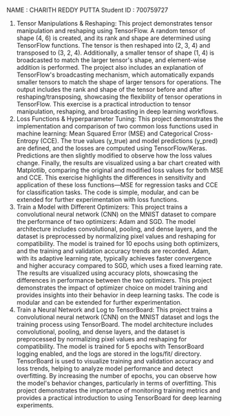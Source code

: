 NAME : CHARITH REDDY PUTTA
Student ID : 700759727
1.	Tensor Manipulations & Reshaping:
   This project demonstrates tensor manipulation and reshaping using TensorFlow. A random tensor of shape (4, 6) is created, and its rank and shape are determined using TensorFlow functions. The tensor is then 
   reshaped into (2, 3, 4) and transposed to (3, 2, 4). Additionally, a smaller tensor of shape (1, 4) is broadcasted to match the larger tensor's shape, and element-wise addition is performed. The project also 
   includes an explanation of TensorFlow's broadcasting mechanism, which automatically expands smaller tensors to match the shape of larger tensors for operations. The output includes the rank and shape of the 
   tensor before and after reshaping/transposing, showcasing the flexibility of tensor operations in TensorFlow. This exercise is a practical introduction to tensor manipulation, reshaping, and broadcasting in deep 
   learning workflows.
2.  Loss Functions & Hyperparameter Tuning:
   This project demonstrates the implementation and comparison of two common loss functions used in machine learning: Mean Squared Error (MSE) and Categorical Cross-Entropy (CCE). The true values (y_true) and model 
   predictions (y_pred) are defined, and the losses are computed using TensorFlow/Keras. Predictions are then slightly modified to observe how the loss values change. Finally, the results are visualized using a bar 
   chart created with Matplotlib, comparing the original and modified loss values for both MSE and CCE. This exercise highlights the differences in sensitivity and application of these loss functions—MSE for 
   regression tasks and CCE for classification tasks. The code is simple, modular, and can be extended for further experimentation with loss functions.
3.	Train a Model with Different Optimizers:
   This project trains a convolutional neural network (CNN) on the MNIST dataset to compare the performance of two optimizers: Adam and SGD. The model architecture includes convolutional, pooling, and dense layers, 
   and the dataset is preprocessed by normalizing pixel values and reshaping for compatibility. The model is trained for 10 epochs using both optimizers, and the training and validation accuracy trends are 
   recorded. Adam, with its adaptive learning rate, typically achieves faster convergence and higher accuracy compared to SGD, which uses a fixed learning rate. The results are visualized using accuracy plots, 
   showcasing the differences in performance between the two optimizers. This project demonstrates the impact of optimizer choice on model training and provides insights into their behavior in deep learning tasks. 
   The code is modular and can be extended for further experimentation.
4.	Train a Neural Network and Log to TensorBoard:
   This project trains a convolutional neural network (CNN) on the MNIST dataset and logs the training process using TensorBoard. The model architecture includes convolutional, pooling, and dense layers, and the 
   dataset is preprocessed by normalizing pixel values and reshaping for compatibility. The model is trained for 5 epochs with TensorBoard logging enabled, and the logs are stored in the logs/fit/ directory. 
   TensorBoard is used to visualize training and validation accuracy and loss trends, helping to analyze model performance and detect overfitting. By increasing the number of epochs, you can observe how the model's 
   behavior changes, particularly in terms of overfitting. This project demonstrates the importance of monitoring training metrics and provides a practical introduction to using TensorBoard for deep learning 
   experiments.

